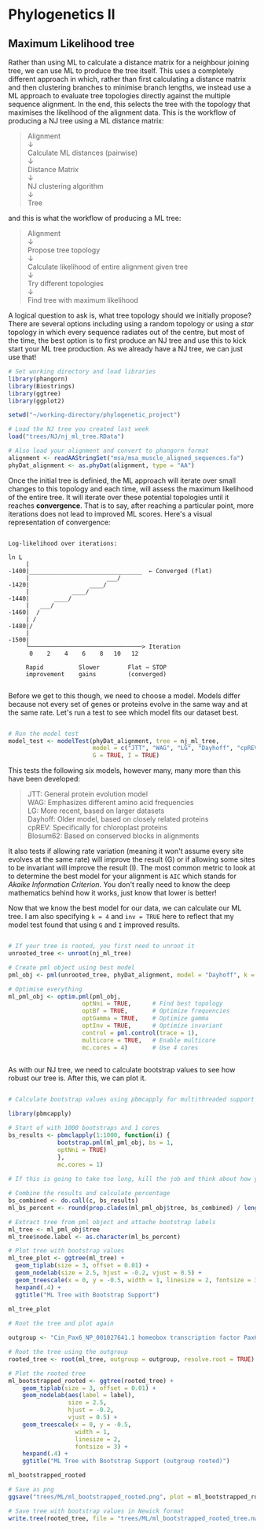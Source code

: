 # Phylogenetics II

## Maximum Likelihood tree

Rather than using ML to calculate a distance matrix for a neighbour joining tree, we can use ML to produce the tree itself. This uses a completely different approach in which, rather than first calculating a distance matrix and then clustering branches to minimise branch lengths, we instead use a ML approach to evaluate tree topologies directly against the multiple sequence alignment. In the end, this selects the tree with the topology that maximises the likelihood of the alignment data. This is the workflow of producing a NJ tree using a ML distance matrix:

>Alignment  
>    ↓  
>Calculate ML distances (pairwise)  
>    ↓  
>Distance Matrix  
>    ↓  
>NJ clustering algorithm  
>    ↓  
>Tree  

and this is what the workflow of producing a ML tree:

>Alignment  
>    ↓  
>Propose tree topology  
>    ↓  
>Calculate likelihood of entire alignment given tree  
>    ↓  
>Try different topologies  
>    ↓  
>Find tree with maximum likelihood  

A logical question to ask is, what tree topology should we initially propose? There are several options including using a random topology or using a *star* topology in which every sequence radiates out of the centre, but most of the time, the best option is to first produce an NJ tree and use this to kick start your ML tree production. As we already have a NJ tree, we can just use that!

```R
# Set working directory and load libraries
library(phangorn)
library(Biostrings)
library(ggtree)
library(ggplot2)

setwd("~/working-directory/phylogenetic_project")

# Load the NJ tree you created last week
load("trees/NJ/nj_ml_tree.RData")

# Also load your alignment and convert to phangorn format
alignment <- readAAStringSet("msa/msa_muscle_aligned_sequences.fa")
phyDat_alignment <- as.phyDat(alignment, type = "AA")

```

Once the initial tree is definied, the ML approach will iterate over small changes to this topology and each time, will assess the maximum likelihood of the entire tree. It will iterate over these potential topologies until it reaches **convergence**. That is to say, after reaching a particular point, more iterations does not lead to improved ML scores. Here's a visual representation of convergence:

```text

Log-likelihood over iterations:

ln L
     |
-1400|________________________________  ← Converged (flat)
     |                      ___/
-1420|                 ____/
     |            ____/
-1440|       ____/
     |   ___/
-1460|  /
     | /
-1480|/
     |
-1500|
     └────────────────────────────────> Iteration
      0    2    4    6    8   10   12

     Rapid          Slower        Flat → STOP
     improvement    gains         (converged)
     
```

Before we get to this though, we need to choose a model. Models differ because not every set of genes or proteins evolve in the same way and at the same rate. Let's run a test to see which model fits our dataset best.


```R

# Run the model test
model_test <- modelTest(phyDat_alignment, tree = nj_ml_tree, 
                        model = c("JTT", "WAG", "LG", "Dayhoff", "cpREV", "Blosum62"),
                        G = TRUE, I = TRUE)

```

This tests the following six models, however many, many more than this have been developed:

>JTT: General protein evolution model  
WAG: Emphasizes different amino acid frequencies  
LG: More recent, based on larger datasets  
Dayhoff: Older model, based on closely related proteins  
cpREV: Specifically for chloroplast proteins  
Blosum62: Based on conserved blocks in alignments  

It also tests if allowing rate variation (meaning it won't assume every site evolves at the same rate) will improve the result (G) or if allowing some sites to be invariant will improve the result (I). The most common metric to look at to determine the best model for your alignment is `AIC` which stands for *Akaike Information Criterion*. You don't really need to know the deep mathematics behind how it works, just know that lower is better!

Now that we know the best model for our data, we can calculate our ML tree. I am also specifying `k = 4` and `inv = TRUE` here to reflect that my model test found that using `G` and `I` improved results.

```R

# If your tree is rooted, you first need to unroot it
unrooted_tree <- unroot(nj_ml_tree)

# Create pml object using best model
pml_obj <- pml(unrooted_tree, phyDat_alignment, model = "Dayhoff", k = 4, inv = 0.1)

# Optimise everything
ml_pml_obj <- optim.pml(pml_obj, 
                     optNni = TRUE,      # Find best topology
                     optBf = TRUE,       # Optimize frequencies
                     optGamma = TRUE,    # Optimize gamma
                     optInv = TRUE,      # Optimize invariant
                     control = pml.control(trace = 1),
                     multicore = TRUE,   # Enable multicore
                     mc.cores = 4)       # Use 4 cores
                     
```

As with our NJ tree, we need to calculate bootstrap values to see how robust our tree is. After this, we can plot it.

```R

# Calculate bootstrap values using pbmcapply for multithreaded support progress bar output

library(pbmcapply)

# Start of with 1000 bootstraps and 1 cores
bs_results <- pbmclapply(1:1000, function(i) {
              bootstrap.pml(ml_pml_obj, bs = 1, 
              optNni = TRUE)
              }, 
              mc.cores = 1)
              
# If this is going to take too long, kill the job and think about how you might make it more efficient.

# Combine the results and calculate percentage
bs_combined <- do.call(c, bs_results)
ml_bs_percent <- round(prop.clades(ml_pml_obj$tree, bs_combined) / length(bs_combined) * 100, 0)

# Extract tree from pml object and attache bootstrap labels
ml_tree <- ml_pml_obj$tree
ml_tree$node.label <- as.character(ml_bs_percent)

# Plot tree with bootstrap values
ml_tree_plot <- ggtree(ml_tree) +
  geom_tiplab(size = 3, offset = 0.01) +
  geom_nodelab(size = 2.5, hjust = -0.2, vjust = 0.5) +
  geom_treescale(x = 0, y = -0.5, width = 1, linesize = 2, fontsize = 3) +
  hexpand(.4) +
  ggtitle("ML Tree with Bootstrap Support")
    
ml_tree_plot

# Root the tree and plot again

outgroup <- "Cin_Pax6_NP_001027641.1 homeobox transcription factor Pax6 [Ciona intestinalis]"

# Root the tree using the outgroup
rooted_tree <- root(ml_tree, outgroup = outgroup, resolve.root = TRUE)

# Plot the rooted tree
ml_bootstrapped_rooted <- ggtree(rooted_tree) +
    geom_tiplab(size = 3, offset = 0.01) +
    geom_nodelab(aes(label = label),
                 size = 2.5,
                 hjust = -0.2,
                 vjust = 0.5) +
    geom_treescale(x = 0, y = -0.5, 
                   width = 1, 
                   linesize = 2,
                   fontsize = 3) +
    hexpand(.4) +
    ggtitle("ML Tree with Bootstrap Support (outgroup rooted)")

ml_bootstrapped_rooted

# Save as png
ggsave("trees/ML/ml_bootstrapped_rooted.png", plot = ml_bootstrapped_rooted, width = 12, height = 8, dpi = 300)

# Save tree with bootstrap values in Newick format
write.tree(rooted_tree, file = "trees/ML/ml_bootstrapped_rooted_tree.nwk")

```